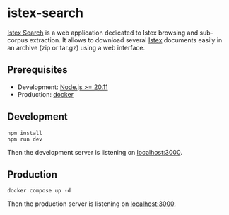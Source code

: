 # istex-search

[Istex Search](https://search.istex.fr) is a web application dedicated to Istex browsing and sub-corpus extraction. It allows to download several [Istex](https://istex.fr) documents easily in an archive (zip or tar.gz) using a web interface.

## Prerequisites

- Development: [Node.js >= 20.11](https://nodejs.org)
- Production: [docker](https://www.docker.com)

## Development

```
npm install
npm run dev
```

Then the development server is listening on [localhost:3000](http://localhost:3000).

## Production

```
docker compose up -d
```

Then the production server is listening on [localhost:3000](http://localhost:3000).
